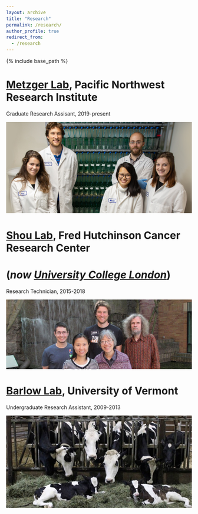 ```yaml
---
layout: archive
title: "Research"
permalink: /research/
author_profile: true
redirect_from:
  - /research
---
```


{% include base_path %}


[Metzger Lab](https://www.pnri.org/research/labs/metzger-lab/), Pacific Northwest Research Institute
=====
Graduate Research Assisant, 2019-present

![Metzger lab](/images/Metzger_lab_tanks.png)


[Shou Lab](https://iris.ucl.ac.uk/iris/browse/profile?upi=WSHOU61), Fred Hutchinson Cancer Research Center
=====
(*now [University College London](https://iris.ucl.ac.uk/iris/browse/profile?upi=WSHOU61)*)
=====
Research Technician, 2015-2018

![Shou lab](/images/shou_lab_group.jpg)

[Barlow Lab](https://www.uvm.edu/cals/asci/barlow-lab), University of Vermont
=====
Undergraduate Research Assistant, 2009-2013

![Barlow lab](/images/barlow_lab_cows.jpg)

